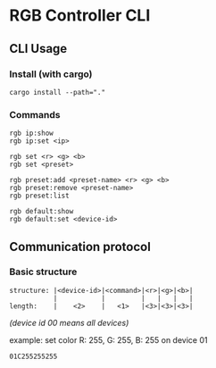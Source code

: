 # RGB Controller CLI

## CLI Usage

### Install (with cargo)

```
cargo install --path="."
```

### Commands

```
rgb ip:show
rgb ip:set <ip>

rgb set <r> <g> <b>
rgb set <preset>

rgb preset:add <preset-name> <r> <g> <b>
rgb preset:remove <preset-name>
rgb preset:list

rgb default:show
rgb default:set <device-id>
```

## Communication protocol

### Basic structure

```
structure: |<device-id>|<command>|<r>|<g>|<b>|
           |           |         |   |   |   |
length:    |    <2>    |   <1>   |<3>|<3>|<3>|
```

_(device id 00 means all devices)_

example: set color R: 255, G: 255, B: 255 on device 01

```
01C255255255
```
